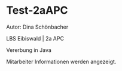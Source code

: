# Test-2aAPC

Autor: Dina Schönbacher

LBS Eibiswald | 2a APC

Vererbung in Java

Mitarbeiter Informationen werden angezeigt.
